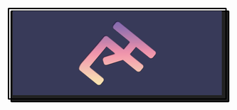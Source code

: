 <style>
	.img{
	    display: block;
        color: #000;
        border: 3px solid #000;
        border-radius: 3px;
        padding: 4px 8px;
        background: transparent;
        font-weight: bold;
        cursor: pointer;
        box-sizing: border-box;
        position: relative;
        top: -2px;
        left: -2px;
        transition: transform 0.2s;
        margin: 8px 6px 10px 6px;
        z-index: 1;
        user-select: none;
        -webkit-user-select: none;
        -moz-user-select: none;
    }
    .img::before{
    	content: "";
        background: transparent;
        border: 3px solid #000;
        border-radius: 3px;
        box-sizing: border-box;
        position: absolute;
        top: -3px;
        left: -3px;
        height: calc(100% + 6px);
        width: calc(100% + 6px);
        z-index: -1;
    }
    .img::after{
    	content: "";
        display: block;
        box-sizing: border-box;
        background: #222;
        border: 3px solid #000;
        border-radius: 3px;
        height: calc(100% + 6px);
        width: calc(100% + 6px);
        position: absolute;
        top: 3px;
        left: 3px;
        right: 0;
        z-index: -2;
        transition: transform 0.2s;
    }
    .img:hover{
    	transform: translate(2px, 2px);
    }
    .img:hover::after{
    	transform: translate(-2px, -3px);
    }
</style>

<div class="img">
	<center><a href="https://ahmadhayyan.github.io"><img src="https://raw.githubusercontent.com/ahmadhayyan/ahmadhayyan/main/banner2.png"/></a></center>
</div>
